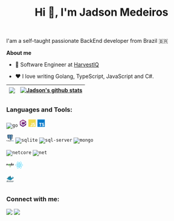 <h1 align="center">Hi 👋, I'm Jadson Medeiros</h1>

<br />

I'am a self-taught passionate BackEnd developer from Brazil 🇧🇷</h3>

**About me**

- 💼 Software Engineer at [HarvestIQ](https://harvestiq.com/)
  
- ❤️ I love writing Golang, TypeScript, JavaScript and C#.

| <a href="https://github.com/jadson-medeiros"><img align="center" src="https://github-readme-stats.vercel.app/api/top-langs/?username=jadson-medeiros&hide=java,html,scss,css&show_icons=true&include_all_commits=true&locale=en&layout=compact&theme=highcontrast&hide_border=true" /> </a> | <a href="http://github.com/jadson-medeiros"><img align="center" src="https://github-readme-stats.vercel.app/api?username=jadson-medeiros&show_icons=true&locale=en&theme=highcontrast&hide_border=true" alt="Jadson's github stats" /></a>
| ------------- | ------------- |

##
<div style="display: inline_block">
  <h3 align="left">Languages and Tools:</h3>

  <code><img alt="go" height="20" src="https://cdn.jsdelivr.net/gh/devicons/devicon/icons/go/go-original.svg" /></code>
  <code><img alt="csharp" height="20" src="https://raw.githubusercontent.com/devicons/devicon/master/icons/csharp/csharp-original.svg" /></code>
  <code><img alt="javascript" height="20" src="https://raw.githubusercontent.com/devicons/devicon/master/icons/javascript/javascript-plain.svg" /></code>
  <code><img alt="typescript" height="20" src="https://raw.githubusercontent.com/devicons/devicon/master/icons/typescript/typescript-plain.svg" /></code>

  <code><img alt="postgresql" height="20" src="https://raw.githubusercontent.com/devicons/devicon/master/icons/postgresql/postgresql-original-wordmark.svg" /></code>
  <code><img alt="sqlite" height="20" src="https://www.vectorlogo.zone/logos/sqlite/sqlite-icon.svg" /></code>
  <code><img alt="sql-server" height="20" src="https://cdn.jsdelivr.net/gh/devicons/devicon/icons/microsoftsqlserver/microsoftsqlserver-plain-wordmark.svg" /></code>
  <code><img alt="mongo" height="20" src="https://cdn.jsdelivr.net/gh/devicons/devicon/icons/mongodb/mongodb-original-wordmark.svg" /></code>

  <code><img alt="netcore" height="20" src="https://cdn.jsdelivr.net/gh/devicons/devicon/icons/dotnetcore/dotnetcore-original.svg" /></code>
  <code><img alt="net" height="20" src="https://cdn.jsdelivr.net/gh/devicons/devicon/icons/dot-net/dot-net-plain-wordmark.svg" /></code>

  <code><img alt="node" height="20" src="https://raw.githubusercontent.com/devicons/devicon/master/icons/nodejs/nodejs-original-wordmark.svg" /></code>
  <code><img alt="react" height="20" src="https://raw.githubusercontent.com/devicons/devicon/master/icons/react/react-original.svg" /></code>

  <code><img alt="docker" height="20" src="https://raw.githubusercontent.com/devicons/devicon/master/icons/docker/docker-original-wordmark.svg" /></code>
</div>

##

<div>
  <h3 align="left">Connect with me:</h3>
  <p align="left">
    <a href="mailto:developer.medeiros@gmail.com"><img src="https://img.shields.io/badge/-Gmail-%23333?style=for-the-badge&logo=gmail&logoColor=white" target="_blank" /></a>
    <a href="https://www.linkedin.com/in/jadsonmedeiros" target="_blank"><img src="https://img.shields.io/badge/-LinkedIn-%230077B5?style=for-the-badge&logo=linkedin&logoColor=white" target="_blank" /></a>
  </p>
</div>
